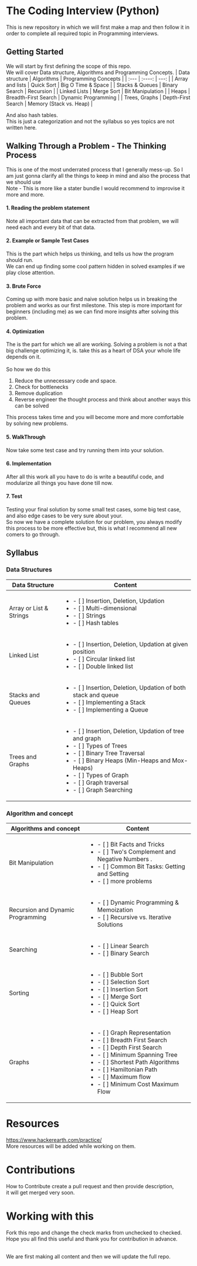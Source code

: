 # The Coding Interview (Python)
This is new repository in which we will first make a map and then follow it in order to complete all required topic in Programming interviews.
## Getting Started
We will start by first defining the scope of this repo.<br>
We will cover Data structure, Algorithms and Programming Concepts.
| Data structure      | Algorithms | Programming Concepts     |
| :---        |    :----:   |          ---: |
| Array and lists     |  Quick Sort  | Big O Time & Space |
| Stacks & Queues      | Binary Search      |   Recursion    |
| Linked Lists    | Merge Sort       | Bit Manipulation  |
| Heaps      |    Breadth-First Search   |     Dynamic Programming  |
| Trees,  Graphs   | Depth-First Search       | Memory (Stack vs. Heap)      |


And also hash tables.<br>
This is just a categorization and not the syllabus so yes topics are not written here.

## Walking Through a Problem - The Thinking Process
This is one of the most underrated process that I generally mess-up. So I am just gonna clarify
all the things to keep in mind and also the process that we should use<br>
Note - This is more like a stater bundle I would recommend to improvise it more and more.<br>
#### 1. Reading the problem statement 
Note all important data that can be extracted from that problem, we will need each and every bit of that data.
#### 2. Example or Sample Test Cases
This is the part which helps us thinking, and tells us how the program should run.<br>
We can end up finding some cool pattern hidden in solved examples if we play close attention.
#### 3. Brute Force 
Coming up with more basic and naive solution helps us in breaking the problem and works as our first milestone. This step is more important for beginners (including me) as we can find more insights after solving this problem.
#### 4. Optimization
The is the part for which we all are working. Solving a problem is not a that big challenge optimizing it, is. take this as a heart of DSA your whole life depends on it.<br>    
So how we do this 
<ol>
<li>Reduce the unnecessary code and space.</li>
<li>Check for bottlenecks</li>
<li>Remove duplication</li>
<li>Reverse engineer the thought process and think about another ways this can be solved</li>
</ol>
This process takes time and you will become more and more comfortable by solving new problems.

#### 5. WalkThrough
Now take some test case and try running them into your solution.

#### 6. Implementation 
After all this work all you have to do is write a beautiful code, and modularize all things you have done till now.
#### 7. Test
Testing your final solution by some small test cases, some big test case, and also edge cases to be very sure about your.
<br>
So now we have a complete solution for our problem, you always modify this process to be more effective but, this is what I recommend all new comers to go through.

## Syllabus
### Data Structures
| Data Structure | Content |
|----------------------|--------------------------|
| Array or List & Strings | <ul>  <li>- [ ] Insertion, Deletion, Updation</li><li>- [ ] Multi-dimensional</li><li>- [ ] Strings</li><li>- [ ] Hash tables</li></ul>|
| Linked List     | <ul>  <li>- [ ] Insertion, Deletion, Updation at given position</li><li>- [ ] Circular linked list</li><li>- [ ] Double linked list</li></ul>|
| Stacks and Queues    | <ul>  <li>- [ ] Insertion, Deletion, Updation of both stack and queue</li><li>- [ ] Implementing a Stack</li><li>- [ ] Implementing a Queue</li></ul>|
| Trees and Graphs    | <ul>  <li>- [ ] Insertion, Deletion, Updation of tree and graph</li><li>- [ ] Types of Trees</li><li>- [ ] Binary Tree Traversal</li><li>- [ ] Binary Heaps (Min-Heaps and Mox-Heaps)</li><li>- [ ] Types of Graph </li><li>- [ ] Graph traversal</li><li>- [ ] Graph Searching</li></ul>|


### Algorithm and concept
| Algorithms and concept | Content |
|----------------------|--------------------------|
| Bit Manipulation| <ul>  <li>- [ ] Bit Facts and Tricks</li><li>- [ ] Two's Complement and Negative Numbers .</li><li>- [ ] Common Bit Tasks: Getting and Setting</li><li>- [ ] more problems</li></ul>|
| Recursion and Dynamic Programming     | <ul>  <li>- [ ] Dynamic Programming & Memoization</li><li>- [ ] Recursive vs. Iterative Solutions</li></ul>|
| Searching    | <ul>  <li>- [ ] Linear Search</li><li>- [ ] Binary Search</li></ul>|
| Sorting   | <ul>  <li>- [ ] Bubble Sort</li><li>- [ ] Selection Sort</li><li>- [ ] Insertion Sort</li><li>- [ ] Merge Sort</li><li>- [ ] Quick Sort</li><li>- [ ] Heap Sort</li></ul>|
| Graphs   | <ul>  <li>- [ ] Graph Representation</li><li>- [ ] Breadth First Search</li><li>- [ ] Depth First Search</li><li>- [ ] Minimum Spanning Tree</li><li>- [ ] Shortest Path Algorithms</li><li>- [ ] Hamiltonian Path</li><li>- [ ] Maximum flow</li><li>- [ ] Minimum Cost Maximum Flow</li></ul>|


# Resources
https://www.hackerearth.com/practice/
<br>
More resources will be added while working on them.



# Contributions
How to Contribute create a pull request and then provide description,<br>
it will get merged very soon.


# Working with this
Fork this repo and change the check marks from unchecked to checked.
<br>
Hope you all find this useful and thank you for contribution in advance. <br><br>

We are first making all content and then we will update the full repo.
